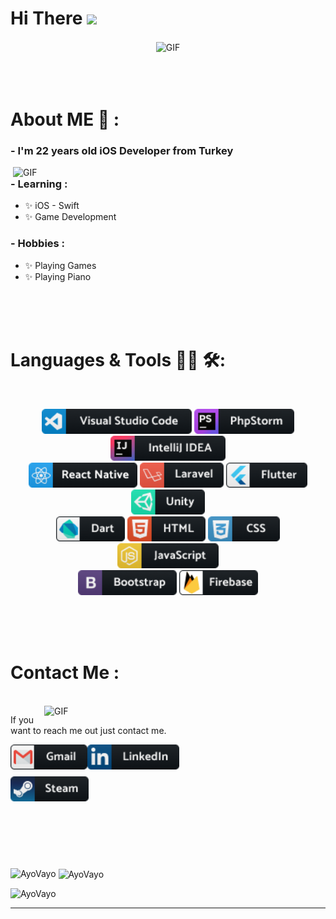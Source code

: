 # Hi There <img src="https://user-images.githubusercontent.com/42378118/110234147-e3259600-7f4e-11eb-95be-0c4047144dea.gif" width="30">

<div align="center">
<img hight="300" width="700" alt="GIF" align="center" src="https://github.com/Xx-Ashutosh-xX/Xx-Ashutosh-xX/blob/master/assets/208593.gif">
</div>

</br>
</br>
</br>

# About ME 💬 :

### - I'm 22 years old iOS Developer from Turkey

<img hight="400" width="500" alt="GIF" align="right" src="https://media.giphy.com/media/g4sCZhKykg1z2/giphy.gif?cid=790b76114bcf5150455981faacecf8a3f73152a84dd28816&rid=giphy.gif&ct=g">

### - Learning :

- ✨ iOS - Swift
- ✨ Game Development

### - Hobbies :

- ✨ Playing Games
- ✨ Playing Piano

</br>
</br>
</br>

# Languages & Tools 👨‍💻 🛠:

</br>

<p align="center">

<!-- For more icons please follow  https://github.com/MikeCodesDotNET/ColoredBadges -->
<img src="Icons/visualstudio_code.png" height=40>
<img src="Icons/jetbrains_phpstorm.png" height=40>
<img src="Icons/jetbrains_intellij.png" height=40>
 <br>
<img src="Icons/reactnative.png" height=40>
<img src="Icons/laravel.png" height=40>
<img src="Icons/flutter.png" height=40>
<img src="Icons/unity.png" height=40>
 <br>
<img src="Icons/dart_colour.png" height=40>
<img src="Icons/html.png" height=40>
<img src="Icons/css3.png" height=40>
<img src="Icons/js.png" height=40>
 <br>
<img src="Icons/bootstrap.png" height=40>
<img src="Icons/Group 1493.png" height=40>
</p>
</br>
</br>
</br>

# Contact Me :

<p>
 </br>

<img hight="320" width="450" align="right" alt="GIF" src="https://31.media.tumblr.com/456ac1fdc4bbec10786587ed546ed6c5/tumblr_mjt7d9mHAf1rvaggno1_500.gif">

If you want to reach me out just contact me.

<a href="mailto:alikeremocal@gmail.com">
 <img align="left" alt="Gmail" height=40 src="Icons/gmail.png" />
</a>
<a href="https://www.linkedin.com/in/alikeremocal/" target="_blank">
  <img align="left" alt="Linkedin" height=40 src="Icons/linkedin.png" />
</br>
</br>
</br>
</a>
<a href="https://steamcommunity.com/profiles/76561198170604687/" target="_blank">
  <img align="left" alt="Steam" height=40 src="Icons/steam.png" />
</a>
 </p>

</br>
</br>
</br>
</br>
</br>
</br>
</br>

<p align="center" >  
<p><img align="left" src="https://github-readme-stats.vercel.app/api/top-langs?username=AyoVayo&show_icons=true&theme=cobalt&locale=en&layout=compact&count-private=true" alt="AyoVayo" /></p>

<p>&nbsp;<img align="center" src="https://github-readme-stats.vercel.app/api?username=AyoVayo&show_icons=true&theme=cobalt&locale=en&count_private=true&hide=issues" alt="AyoVayo" width="50%" /></p>

<div>
<p align="left"> <img src="https://komarev.com/ghpvc/?username=AyoVayo" alt="AyoVayo" /> </p>
 </div>
  </p>

---
